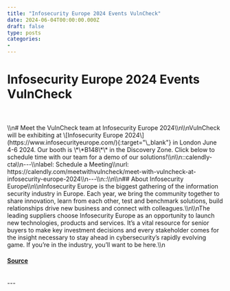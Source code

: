 ```yaml
---
title: "Infosecurity Europe 2024 Events VulnCheck"
date: 2024-06-04T00:00:00.000Z
draft: false
type: posts
categories: 
- 
---
```

# Infosecurity Europe 2024 Events VulnCheck

<br/>

<br/>
\\n# Meet the VulnCheck team at Infosecurity Europe 2024\\n\\nVulnCheck will be exhibiting at \[Infosecurity Europe 2024\](https://www.infosecurityeurope.com/){:target="\_blank"} in London June 4-6 2024. Our booth is \*\*B148\*\* in the Discovery Zone. Click below to schedule time with our team for a demo of our solutions!\\n\\n::calendly-cta\\n---\\nlabel: Schedule a Meeting\\nurl: https://calendly.com/meetwithvulncheck/meet-with-vulncheck-at-infosecurity-europe-2024\\n---\\n::\\n\\n## About Infosecurity Europe\\n\\nInfosecurity Europe is the biggest gathering of the information security industry in Europe. Each year, we bring the community together to share innovation, learn from each other, test and benchmark solutions, build relationships drive new business and connect with colleagues.\\n\\nThe leading suppliers choose Infosecurity Europe as an opportunity to launch new technologies, products and services. It’s a vital resource for senior buyers to make key investment decisions and every stakeholder comes for the insight necessary to stay ahead in cybersecurity’s rapidly evolving game. If you’re in the industry, you’ll want to be here.\\n

#### [Source](https://vulncheck.com/blog/infosecurity-europe-2024)

<br/>
---
